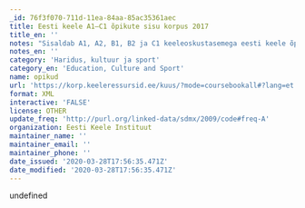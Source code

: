 ```yaml
---
_id: 76f3f070-711d-11ea-84aa-85ac35361aec
title: Eesti keele A1–C1 õpikute sisu korpus 2017
title_en: ''
notes: "Sisaldab A1, A2, B1, B2 ja C1 keeleoskustasemega eesti keele õppijatele suunatud õpikute materjali. Korpuses on u 500 000 sõnet ning korpuses on märgendatud tekstiüksused <text> (enamasti eristatakse harjutust, sõnavaraplokki ja suuremat seotud teksti), tekstilõigud <paragraph> (ühel real asuv tekst), laused <sentence> ja osalaused <clause>. Korpus on morfoloogiliselt märgendatud.\r\n\r\nKorpuses on kaheksa õpikut:\r\n1. Pesti, M., Ahi, H. (2015). E nagu Eesti: eesti keele õpik algajatele. Tallinn: Kiri-Mari Kirjastus.\r\n2. Kitsnik, M., Kingisepp, L. (2002). Avatud uksed: eesti keele õppekomplekt kesk- ja kõrgtasemele: õpperaamat. Tallinn: TEA Kirjastus.\r\n3. Kitsnik, M. (2012). Eesti keele õpik: B1, B2. Tallinn: M. Kitsnik.\r\n4. Pesti, M., Ahi, H. (2015). Eesti keele õpik A1. Tallinn: Justiitsministeerium.\r\n5. Pesti, M., Ahi, H. (2012). Eesti keele õpik A2. Tallinn: M. Pesti.\r\n6. Pesti, M., Ahi, H. (2015). Eesti keele õpik B1. Tallinn: Justiitsministeerium.\r\n7. Sooneste, M. (2007). Eesti keele õpik: vene õppekeelega gümnaasium: kesk- ja kõrgtase. Tallinn: Varrak.\r\n8. Rammo, S., Teral, M., Klaas-Lang, B., Allik, M. (2012). Keel selgeks!: eesti keele õpik täiskasvanutele. Tallinn: Avita."
notes_en: ''
category: 'Haridus, kultuur ja sport'
category_en: 'Education, Culture and Sport'
name: opikud
url: 'https://korp.keeleressursid.ee/kuus/?mode=coursebookall#?lang=et'
format: XML
interactive: 'FALSE'
license: OTHER
update_freq: 'http://purl.org/linked-data/sdmx/2009/code#freq-A'
organization: Eesti Keele Instituut
maintainer_name: ''
maintainer_email: ''
maintainer_phone: ''
date_issued: '2020-03-28T17:56:35.471Z'
date_modified: '2020-03-28T17:56:35.471Z'
---
```

undefined

